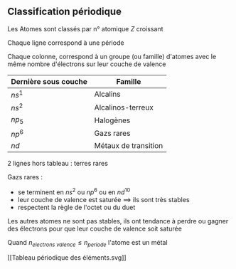 
## Classification périodique

Les Atomes sont classés par n° atomique $Z$ croissant

Chaque ligne correspond à une période

Chaque colonne, correspond à un groupe (ou famille) d'atomes avec le même nombre d'électrons sur leur couche de valence

|Dernière sous couche| Famille|
|---|---|
|$ns^1$|Alcalins|
|$ns^2$|Alcalinos-terreux|
|$np_{5}$|Halogènes|
|$np^6$|Gazs rares
|$nd$| Métaux de transition|

2 lignes hors tableau : terres rares

Gazs rares :
* se terminent en $ns^{2}$ ou $np^6$ ou en $nd^{10}$
* leur couche de valence est saturée $\implies$ ils sont très stables
* respectent la règle de l'octet ou du duet

Les autres atomes ne sont pas stables, 
ils ont tendance à perdre ou gagner des électrons pour que leur couche de valence soit saturée

Quand $n_{electrons\ valence}\leq n_{periode}$ l'atome est un métal
 
[[Tableau périodique des éléments.svg]]

